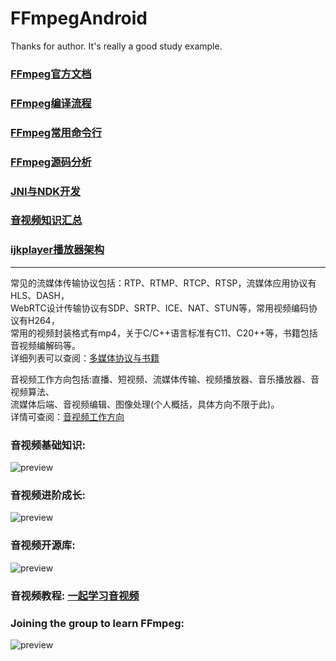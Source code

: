 # FFmpegAndroid

Thanks for author. It's really a good study example.


### [FFmpeg官方文档](https://ffmpeg.org/)
### [FFmpeg编译流程](https://github.com/xufuji456/FFmpegAndroid/blob/master/doc/FFmpeg_compile_shell.md)
### [FFmpeg常用命令行](https://github.com/xufuji456/FFmpegAndroid/blob/master/doc/FFmpeg_command_line.md)
### [FFmpeg源码分析](https://github.com/xufuji456/FFmpegAndroid/blob/master/doc/FFmpeg_sourcecode.md)
### [JNI与NDK开发](https://github.com/xufuji456/FFmpegAndroid/blob/master/doc/JNI_develop_practice.md)
### [音视频知识汇总](https://github.com/xufuji456/FFmpegAndroid/blob/master/doc/multimedia_knowledge.md)
### [ijkplayer播放器架构](https://github.com/xufuji456/FFmpegAndroid/blob/master/doc/player_framework.md)

----------------------------------------------------------------------------------------------------

常见的流媒体传输协议包括：RTP、RTMP、RTCP、RTSP，流媒体应用协议有HLS、DASH，</br>
WebRTC设计传输协议有SDP、SRTP、ICE、NAT、STUN等，常用视频编码协议有H264，</br>
常用的视频封装格式有mp4，关于C/C++语言标准有C11、C20++等，书籍包括音视频编解码等。</br>
详细列表可以查阅：[多媒体协议与书籍](https://github.com/xufuji456/FFmpegAndroid/blob/master/doc/multimedia_protocol.md)

音视频工作方向包括:直播、短视频、流媒体传输、视频播放器、音乐播放器、音视频算法、</br>
流媒体后端、音视频编辑、图像处理(个人概括，具体方向不限于此)。</br>
详情可查阅：[音视频工作方向](https://github.com/xufuji456/FFmpegAndroid/blob/master/doc/multimedia_work.md)

### 音视频基础知识:
![preview](https://github.com/xufuji456/FFmpegAndroid/blob/master/picture/multimedia_baseline.png)

### 音视频进阶成长:
![preview](https://github.com/xufuji456/FFmpegAndroid/blob/master/picture/multimedia_main.png)

### 音视频开源库:
![preview](https://github.com/xufuji456/FFmpegAndroid/blob/master/picture/multimedia_library.png)

### 音视频教程: [一起学习音视频](https://ke.qq.com/course/5613182#term_id=105809583)

### Joining the group to learn FFmpeg:
![preview](https://github.com/xufuji456/FFmpegAndroid/blob/master/picture/ffmpeg_group.png)

